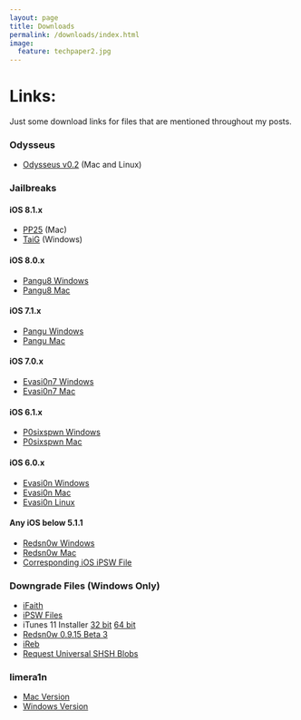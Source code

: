 ```yaml
---
layout: page
title: Downloads
permalink: /downloads/index.html
image:
  feature: techpaper2.jpg
---
```


Links:
======
Just some download links for files that are mentioned throughout my posts.

### Odysseus
* [Odysseus v0.2](http://dayt0n.github.io/odysseus/odysseus-0.2.zip) (Mac and Linux)

### Jailbreaks

#### iOS 8.1.x

* [PP25](http://ghost.25pp.com/soft/ppjailbreak.dmg) (Mac)
* [TaiG](http://apt.taig.com/installer/en/TaiGJBreak_EN_1201.zip) (Windows)

#### iOS 8.0.x

* [Pangu8 Windows](http://dl.pangu.25pp.com/jb/Pangu8_v1.2.1.exe)
* [Pangu8 Mac](http://dl.pangu.25pp.com/jb/Pangu8_v1.0.0.dmg)

#### iOS 7.1.x

* [Pangu Windows](http://dl.pangu.25pp.com/jb/Pangu_v1.2.1.exe)
* [Pangu Mac](http://dl.pangu.25pp.com/jb/Pangu_v1.2.dmg)

#### iOS 7.0.x

* [Evasi0n7 Windows](https://mega.co.nz/#!MpU1RLSQ!weiXBk35QlkGgwhc1cb_puzZZoMGRQ8KtUOhYr8ex1k)
* [Evasi0n7 Mac](https://mega.co.nz/#!5otk0TpR!TFbHcJAlEt534D3EUzhc82xQ4OG5MVlD7snvkAxQdGM)

#### iOS 6.1.x

* [P0sixspwn Windows](https://mega.co.nz/#!Rp12yZrK!EhZjmllrpQ4JDC7VvHbcUEautLNBSSFUgBzKFzB20js)
* [P0sixspwn Mac](https://mega.co.nz/#!hptDFbzb!Dfa8Th7Ngw6PyDSnWDyMmzHbGYDrMqk64kRMB4MCv0c)

#### iOS 6.0.x

* [Evasi0n Windows](https://mega.co.nz/#!lscBQKST!88XCNjSPj0FYFlu1v3WApcrwW2XnHD_IEPKRef1RiWk)
* [Evasi0n Mac](https://mega.co.nz/#!IlE33IJT!tk0UOjL8Wt7Np8UYi5LjQ3WKPnwqwWK-IY8HOzxsrsY)
* [Evasi0n Linux](https://mega.co.nz/#!klVWRThY!alwqx8rzv_v6xFH5wgnMCT2R9hDVRSxoWshFmMHvesU)

#### Any iOS below 5.1.1
* [Redsn0w Windows](http://www.jailbreaktools.com/downloads/windows/redsn0w-0.9.15b3.zip)
* [Redsn0w Mac](http://www.jailbreaktools.com/downloads/osx/redsn0w-0.9.15b3.zip)
* [Corresponding iOS iPSW File](http://ipsw.me)

### Downgrade Files (Windows Only)
* [iFaith](https://github.com/iH8sn0w/iFaith/releases/v1.5.9/1085/ifaith-v1.5.9.zip)
* <a href="https://ipsw.me" target="_blank">iPSW Files</a>
* iTunes 11 Installer [32 bit](http://api.ios.icj.me/v2/iTunes/Windows/11/url/dl) [64 bit](http://api.ios.icj.me/v2/iTunes/Windows/11/64biturl/dl)
* [Redsn0w 0.9.15 Beta 3](http://www.jailbreaktools.com/downloads/windows/redsn0w-0.9.15b3.zip)
* [iReb](https://github.com/iH8sn0w/iREB-2.0/releases/r7/1097/ireb-r7.zip)
* [Request Universal SHSH Blobs](mailto:daytonhasty@gmail.com?subject=SHSH%20Blob%20Request&body=Please%20write%20iPhone%204%20model%20number%20found%20in%20Settings>General>About>Model.%20Also%20include%20the%20iOS%20firmware%20you%20want%20to%20downgrade%20to.)

### limera1n
* [Mac Version](https://sites.google.com/site/dayt0nsfiles/downloads/limera1nOSX.zip?attredirects=0&d=1)
* [Windows Version](https://sites.google.com/site/dayt0nsfiles/downloads/limera1nWIN.exe.zip?attredirects=0&d=1)
